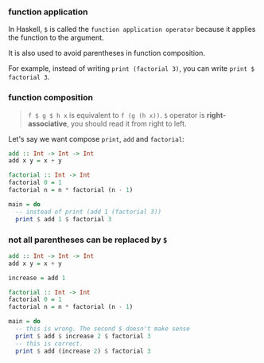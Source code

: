 ### function application

In Haskell, `$` is called the `function application operator` because it applies the function to the argument.

It is also used to avoid parentheses in function composition.

For example, instead of writing `print (factorial 3)`, you can write `print $ factorial 3`.

### function composition

> `f $ g $ h x` is equivalent to `f (g (h x))`. `$` operator is **right-associative**, you should read it from right to left.

Let's say we want compose `print`, `add` and `factorial`:

```haskell
add :: Int -> Int -> Int
add x y = x + y

factorial :: Int -> Int
factorial 0 = 1
factorial n = n * factorial (n - 1)

main = do
  -- instead of print (add 1 (factorial 3))
  print $ add 1 $ factorial 3
```

### not all parentheses can be replaced by `$`

```haskell
add :: Int -> Int -> Int
add x y = x + y

increase = add 1

factorial :: Int -> Int
factorial 0 = 1
factorial n = n * factorial (n - 1)

main = do
  -- this is wrong. The second $ doesn't make sense
  print $ add $ increase 2 $ factorial 3
  -- this is correct.
  print $ add (increase 2) $ factorial 3
```
